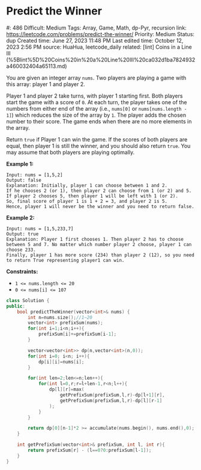 # Predict the Winner

#: 486
Difficult: Medium
Tags: Array, Game, Math, dp-Pyr, recursion
link: https://leetcode.com/problems/predict-the-winner/
Priority: Medium
Status: dup
Created time: June 27, 2023 11:48 PM
Last edited time: October 12, 2023 2:56 PM
source: HuaHua, leetcode_daily
related: [lint] Coins in a Line III (%5Blint%5D%20Coins%20in%20a%20Line%20III%20ca032d1ba7824932a460032404a65113.md)

You are given an integer array `nums`. Two players are playing a game with this array: player 1 and player 2.

Player 1 and player 2 take turns, with player 1 starting first. Both players start the game with a score of `0`. At each turn, the player takes one of the numbers from either end of the array (i.e., `nums[0]` or `nums[nums.length - 1]`) which reduces the size of the array by `1`. The player adds the chosen number to their score. The game ends when there are no more elements in the array.

Return `true` if Player 1 can win the game. If the scores of both players are equal, then player 1 is still the winner, and you should also return `true`. You may assume that both players are playing optimally.

**Example 1:**

```
Input: nums = [1,5,2]
Output: false
Explanation: Initially, player 1 can choose between 1 and 2.
If he chooses 2 (or 1), then player 2 can choose from 1 (or 2) and 5. If player 2 chooses 5, then player 1 will be left with 1 (or 2).
So, final score of player 1 is 1 + 2 = 3, and player 2 is 5.
Hence, player 1 will never be the winner and you need to return false.

```

**Example 2:**

```
Input: nums = [1,5,233,7]
Output: true
Explanation: Player 1 first chooses 1. Then player 2 has to choose between 5 and 7. No matter which number player 2 choose, player 1 can choose 233.
Finally, player 1 has more score (234) than player 2 (12), so you need to return True representing player1 can win.

```

**Constraints:**

- `1 <= nums.length <= 20`
- `0 <= nums[i] <= 107`

```cpp
class Solution {
public:
    bool predictTheWinner(vector<int>& nums) {
        int n=nums.size();//1~20
        vector<int> prefixSum(nums);
        for(int i=1;i<n;i++){
            prefixSum[i]+=prefixSum[i-1];
        }

        vector<vector<int>> dp(n,vector<int>(n,0));
        for(int i=0; i<n; i++){
            dp[i][i]=nums[i];
        }

        for(int len=2;len<=n;len++){
            for(int l=0,r;r=l+len-1,r<n;l++){
                dp[l][r]=max(
                    getPrefixSum(prefixSum,l,r)-dp[l+1][r],
                    getPrefixSum(prefixSum,l,r)-dp[l][r-1]
                );
            }
        }

        return dp[0][n-1]*2 >= accumulate(nums.begin(), nums.end(),0);
    }

    int getPrefixSum(vector<int>& prefixSum, int l, int r){
        return prefixSum[r] - (l==0?0:prefixSum[l-1]);
    }
}
```